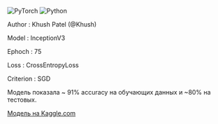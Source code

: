 ![PyTorch](https://img.shields.io/badge/PyTorch-EE4C2C?style=for-the-badge&logo=pytorch&logoColor=white) ![Python](https://img.shields.io/badge/python-3670A0?style=for-the-badge&logo=python&logoColor=ffdd54)

Author : Khush Patel (@Khush)

Model : InceptionV3

Ephoch : 75

Loss : CrossEntropyLoss

Criterion : SGD

Модель показала ~ 91% accuracy на обучающих данных и ~80% на тестовых.

[Модель на Kaggle.com](https://www.kaggle.com/code/ikhushpatel/ignite-car-classification-ikhushpatel-khush/notebook)
